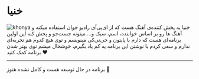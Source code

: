 # خنیا
![khonya](http://rozito.ir/khonya.png) 
خنیا یه پخش کننده‌ی آهنگ هست که از ای‌پی‌آی رادیو جوان استفاده میکنه و آهنگ ها رو بر اساس خواننده، اسم، سبک و... میتونه جست‌جو و پخش کنه
این اولین برنامه‌ای هست که دارم با پایتون و جی‌تی‌کی مینویسم و توی هیچ کدوم هم تجربه‌ای ندارم و سعی کردم با نوشتن این برنامه یه کم یاد بگیرم، خوشحال میشم توی بهتر شدن برنامه کمک کنید ❤️

***
برنامه در حال توسعه هست و کامل نشده هنوز 🙏
